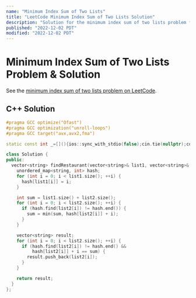 ```yaml
---
name: "Minimum Index Sum of Two Lists"
title: "LeetCode Minimum Index Sum of Two Lists Solution"
description: "Solution for the minimum index sum of two lists problem from LeetCode."
published: "2022-12-02 PDT"
modified: "2022-12-02 PDT"
---
```


# Minimum Index Sum of Two Lists Problem & Solution

See the [minimum index sum of two lists problem on LeetCode](https://leetcode.com/problems/minimum-index-sum-of-two-lists).

## C++ Solution

```cpp
#pragma GCC optimize("Ofast")
#pragma GCC optimization("unroll-loops")
#pragma GCC target("avx,avx2,fma")

static const int _=[](){ios::sync_with_stdio(false);cin.tie(nullptr);cout.tie(nullptr);return 0;}();

class Solution {
public:
  vector<string> findRestaurant(vector<string>& list1, vector<string>& list2) {
    unordered_map<string, int> hash;
    for (int i = 0; i < list1.size(); ++i) {
      hash[list1[i]] = i;
    }

    int sum = list1.size() + list2.size();
    for (int i = 0; i < list2.size(); ++i) {
      if (hash.find(list2[i]) != hash.end()) {
        sum = min(sum, hash[list2[i]] + i);
      }
    }

    vector<string> result;
    for (int i = 0; i < list2.size(); ++i) {
      if (hash.find(list2[i]) != hash.end() &&
          hash[list2[i]] + i == sum) {
        result.push_back(list2[i]);
      }
    }

    return result;
  }
};
```
